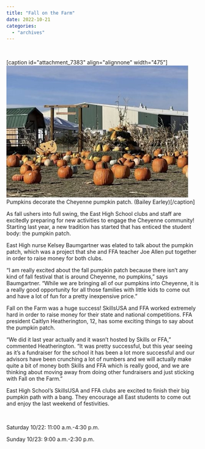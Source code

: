 ```yaml
---
title: "Fall on the Farm"
date: 2022-10-21
categories: 
  - "archives"
---
```


 

\[caption id="attachment\_7383" align="alignnone" width="475"\]![](images/6E2EEFF7-9F98-4678-924F-EEA2CF4C6247-475x344.jpeg) Pumpkins decorate the Cheyenne pumpkin patch. (Bailey Earley)\[/caption\]

As fall ushers into full swing, the East High School clubs and staff are excitedly preparing for new activities to engage the Cheyenne community! Starting last year, a new tradition has started that has enticed the student body: the pumpkin patch.

East High nurse Kelsey Baumgartner was elated to talk about the pumpkin patch, which was a project that she and FFA teacher Joe Allen put together in order to raise money for both clubs.  

“I am really excited about the fall pumpkin patch because there isn’t any kind of fall festival that is around Cheyenne, no pumpkins,” says Baumgartner. “While we are bringing all of our pumpkins into Cheyenne, it is a really good opportunity for all those families with little kids to come out and have a lot of fun for a pretty inexpensive price.” 

Fall on the Farm was a huge success! SkillsUSA and FFA worked extremely hard in order to raise money for their state and national competitions. FFA president Caitlyn Heatherington, 12, has some exciting things to say about the pumpkin patch.  

“We did it last year actually and it wasn’t hosted by Skills or FFA,” commented Heatherington. “It was pretty successful, but this year seeing as it’s a fundraiser for the school it has been a lot more successful and our advisors have been crunching a lot of numbers and we will actually make quite a bit of money both Skills and FFA which is really good, and we are thinking about moving away from doing other fundraisers and just sticking with Fall on the Farm.” 

East High School’s SkillsUSA and FFA clubs are excited to finish their big pumpkin path with a bang. They encourage all East students to come out and enjoy the last weekend of festivities. 

 

Saturday 10/22: 11:00 a.m.-4:30 p.m. 

Sunday 10/23: 9:00 a.m.-2:30 p.m.
